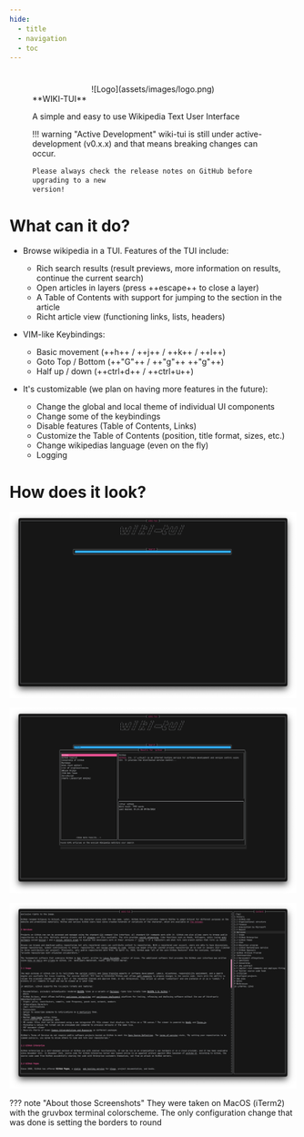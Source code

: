 ```yaml
---
hide:
  - title
  - navigation
  - toc
---
```


#

<figure markdown>
<center>
![Logo](assets/images/logo.png)
</center>

  <figcaption markdown>
**WIKI-TUI**

A simple and easy to use Wikipedia Text User Interface

!!! warning "Active Development"
    wiki-tui is still under active-development (v0.x.x) and that means breaking 
    changes can occur. 

    Please always check the release notes on GitHub before upgrading to a new 
    version!
  </figcaption>
</figure>

# What can it do?

- Browse wikipedia in a TUI. Features of the TUI include:

    - Rich search results (result previews, more information on results,
      continue the current search)
    - Open articles in layers (press ++escape++ to close a layer)
    - A Table of Contents with support for jumping to the section in the
      article
    - Richt article view (functioning links, lists, headers)

- VIM-like Keybindings:
    
    - Basic movement (++h++ / ++j++ / ++k++ / ++l++)
    - Goto Top / Bottom (++"G"++ / ++"g"++ ++"g"++)
    - Half up / down (++ctrl+d++ / ++ctrl+u++)

- It's customizable (we plan on having more features in the future):

    - Change the global and local theme of individual UI components
    - Change some of the keybindings
    - Disable features (Table of Contents, Links)
    - Customize the Table of Contents (position, title format, sizes, etc.)
    - Change wikipedias language (even on the fly)
    - Logging

# How does it look?

![Preview-1](assets/images/preview-1.png)

![Preview-2](assets/images/preview-2.png)

![Preview-3](assets/images/preview-3.png)

??? note "About those Screenshots"
    They were taken on MacOS (iTerm2) with the gruvbox terminal colorscheme. 
    The only configuration change that was done is setting the borders to round
